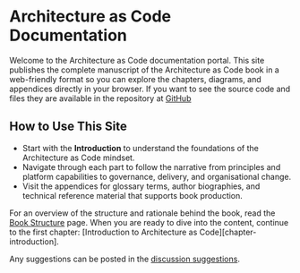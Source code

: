 # Architecture as Code Documentation

Welcome to the Architecture as Code documentation portal. This site publishes the complete manuscript of the Architecture as Code book in a web-friendly format so you can explore the chapters, diagrams, and appendices directly in your browser. If you want to see the source code and files they are available in the repository at [GitHub](https://github.com/Geonitab/architecture_as_code/)

## How to Use This Site

- Start with the **Introduction** to understand the foundations of the Architecture as Code mindset.
- Navigate through each part to follow the narrative from principles and platform capabilities to governance, delivery, and organisational change.
- Visit the appendices for glossary terms, author biographies, and technical reference material that supports book production.

For an overview of the structure and rationale behind the book, read the [Book Structure](book_structure.md) page. When you are ready to dive into the content, continue to the first chapter: [Introduction to Architecture as Code][chapter-introduction].

Any suggestions can be posted in the [discussion suggestions](https://github.com/Geonitab/architecture_as_code/discussions/1314#discussion-9071292).
